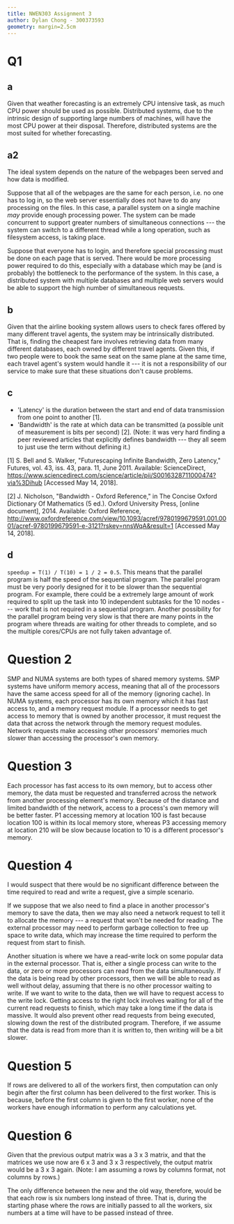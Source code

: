 ```yaml
---
title: NWEN303 Assignment 3
author: Dylan Chong - 300373593
geometry: margin=2.5cm
---
```


# Q1

## a

Given that weather forecasting is an extremely CPU intensive task, as much CPU
power should be used as possible. Distributed systems, due to the intrinsic
design of supporting large numbers of machines, will have the most CPU power at
their disposal. Therefore, distributed systems are the most suited for whether
forecasting.

## a2

The ideal system depends on the nature of the webpages been served and how data
is modified.

Suppose that all of the webpages are the same for each person, i.e. no one has
to log in, so the web server essentially does not have to do any processing on
the files. In this case, a parallel system on a single machine _may_ provide
enough processing power. The system can be made concurrent to support greater
numbers of simultaneous connections --- the system can switch to a different
thread while a long operation, such as filesystem access, is taking place.

Suppose that everyone has to login, and therefore special processing must be
done on each page that is served. There would be more processing power required
to do this, especially with a database which may be (and is probably) the
bottleneck to the performance of the system. In this case, a distributed system
with multiple databases and multiple web servers would be able to support the
high number of simultaneous requests.

## b

Given that the airline booking system allows users to check fares offered by
many different travel agents, the system may be intrinsically distributed. That
is, finding the cheapest fare involves retrieving data from many different
databases, each owned by different travel agents. Given this, if two people
were to book the same seat on the same plane at the same time, each travel
agent's system would handle it --- it is not a responsibility of our service to
make sure that these situations don't cause problems.

## c

- 'Latency' is the duration between the start and end of data transmission from
one point to another [1].
- 'Bandwidth' is the rate at which data can be transmitted (a possible unit of
measurement is bits per second) [2]. (Note: it was very hard finding a peer
reviewed articles that explicitly defines bandwidth --- they all seem to just
use the term without defining it.)

[1]
S. Bell and S. Walker,
"Futurescaping Infinite Bandwidth, Zero Latency,"
Futures, vol. 43, iss. 43, para. 11,
June 2011.
Available: ScienceDirect, https://www.sciencedirect.com/science/article/pii/S0016328711000474?via%3Dihub
[Accessed May 14, 2018].

<!-- M. T. Kimour and D. Meslati, “Deriving objects from use cases in real-time -->
<!-- embedded systems,” Information and Software Technology, vol. 47, no. 8, p. 533, -->
<!-- June 2005. [Abstract]. Ava ilable: ProQuest, http://www.umi.com/proquest/. -->
<!-- [Accessed November 12, 2007]. -->

[2]
J. Nicholson,
"Bandwidth - Oxford Reference,"
in The Concise Oxford Dictionary Of Mathematics (5 ed.).
Oxford University Press,
[online document],
2014.
Available: Oxford Reference,
http://www.oxfordreference.com/view/10.1093/acref/9780199679591.001.0001/acref-9780199679591-e-3121?rskey=nnsWqA&result=1
[Accessed May 14, 2018].

<!-- D. Ince, “Acoustic coupler,” in A Dictionary of the Internet. Oxford University -->
<!-- Press, [online document ], 2001. Available: Oxford Reference Online, -->
<!-- http://www.oxfordreference.com [Accessed: May 24, 2007]. -->

## d

`speedup = T(1) / T(10) = 1 / 2 = 0.5`. This means that the parallel program is
half the speed of the sequential program. The parallel program must be very
poorly designed for it to be slower than the sequential program. For example,
there could be a extremely large amount of work required to split up the task
into 10 independent subtasks for the 10 nodes --- work that is not required in
a sequential program. Another possibility for the parallel program being very
slow is that there are many points in the program where threads are waiting for
other threads to complete, and so the multiple cores/CPUs are not fully taken
advantage of.

# Question 2

SMP and NUMA systems are both types of shared memory systems. SMP systems have
uniform memory access, meaning that all of the processors have the same access
speed for all of the memory (ignoring cache). In NUMA systems, each processor
has its own memory which it has fast access to, and a memory request module. If
a processor needs to get access to memory that is owned by another processor,
it must request the data that across the network through the memory request
modules. Network requests make accessing other processors' memories much slower
than accessing the processor's own memory.

# Question 3

Each processor has fast access to its own memory, but to access other memory,
the data must be requested and transferred across the network from another
processing element's memory. Because of the distance and limited bandwidth of
the network, access to a process's own memory will be better faster. P1
accessing memory at location 100 is fast because location 100 is within its
local memory store, whereas P3 accessing memory at location 210 will be slow
because location to 10 is a different processor's memory.

# Question 4

I would suspect that there would be no significant difference between the time
required to read and write a request, give a simple scenario.

If we suppose that we also need to find a place in another processor's memory
to save the data, then we may also need a network request to tell it to
allocate the memory --- a request that won't be needed for reading. The
external processor may need to perform garbage collection to free up space to
write data, which may increase the time required to perform the request from
start to finish.

Another situation is where we have a read-write lock on some popular data in
the external processor. That is, either a single process can write to the data,
or zero or more processors can read from the data simultaneously. If the data
is being read by other processors, then we will be able to read as well without
delay, assuming that there is no other processor waiting to write. If we want
to write to the data, then we will have to request access to the write lock.
Getting access to the right lock involves waiting for all of the current read
requests to finish, which may take a long time if the data is massive. It would
also prevent other read requests from being executed, slowing down the rest of
the distributed program. Therefore, if we assume that the data is read from
more than it is written to, then writing will be a bit slower.

# Question 5

If rows are delivered to all of the workers first, then computation can only
begin after the first column has been delivered to the first worker. This is
because, before the first column is given to the first worker, none of the
workers have enough information to perform any calculations yet.

# Question 6

Given that the previous output matrix was a 3 x 3 matrix, and that the matrices
we use now are 6 x 3 and 3 x 3 respectively, the output matrix would be a 3 x 3
again. (Note: I am assuming a rows by columns format, not columns by rows.)

The only difference between the new and the old way, therefore, would be that
each row is six numbers long instead of three. That is, during the starting
phase where the rows are initially passed to all the workers, six numbers at a
time will have to be passed instead of three.
